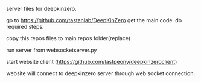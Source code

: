 server files for deepkinzero.

go to https://github.com/tastanlab/DeepKinZero get the main code. do required steps.

copy this repos files to main repos folder(replace)

run server from websocketserver.py

start website client (https://github.com/lastpeony/deepkinzeroclient)

website will connect to deepkinzero server through web socket connection. 


